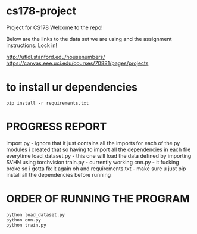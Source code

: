 # cs178-project
Project for CS178
Welcome to the repo!

Below are the links to the data set we are using and the assignment instructions. Lock in!

http://ufldl.stanford.edu/housenumbers/
https://canvas.eee.uci.edu/courses/70881/pages/projects

# to install ur dependencies
```
pip install -r requirements.txt
```

# PROGRESS REPORT
import.py - ignore that it just contains all the imports for each of the py modules i created that so having to import all the dependencies in each file everytime
load_dataset.py - this one will load the data defined by importing SVHN using torchvision
train.py - currently working
cnn.py - it fucking broke so i gotta fix it again
oh and
requirements.txt - make sure u just pip install all the dependencies before running

# ORDER OF RUNNING THE PROGRAM
```
python load_dataset.py
python cnn.py
python train.py
```